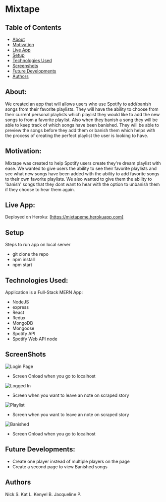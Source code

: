 # Mixtape

## Table of Contents
* [About](#about)
* [Motivation](#motivation)
* [Live App](#live-app)
* [Setup](#setup)
* [Technologies Used](#technologies-used)
* [Screenshots](#screenshots)
* [Future Developments](#future-developments)
* [Authors](#authors)

## About:
We created an app that will allows users who use Spotify to add/banish songs from their favorite playlists. They will have the ability to choose from their current personal playlists which playlist they would like to add the new songs to from a favorite playlist. Also when they banish a song they will be able to keep track of which songs have been banished. They will be able to preview the songs before they add them or banish them which helps with the process of creating the perfect playlist the user is looking to have.

## Motivation:
Mixtape was created to help Spotify users create they're dream playlist with ease. We wanted to give users the ability to see their favorite playlists and see what new songs have been added with the ability to add favorite songs to their own favorite playlists. We also wanted to give them the ability to 'banish' songs that they dont want to hear with the option to unbanish them if they choose to hear them again. 

## Live App:
Deployed on Heroku: [https://mixtapeme.herokuapp.com]

## Setup
Steps to run app on local server
- git clone the repo
- npm install
- npm start

## Technologies Used:
Application is a Full-Stack MERN App: 
- NodeJS
- express
- React
- Redux
- MongoDB
- Mongoose
- Spotify API
- Spotify Web API node

## ScreenShots

![Login Page](./images/concert-this.png)
- Screen Onload when you go to localhost 

![Logged In](./images/concert-this.png)
- Screen when you want to leave an note on scraped story 

![Playlist](./images/concert-this.png)
- Screen when you want to leave an note on scraped story 

![Banished](./images/schema.jpg)
- Screen Onload when you go to localhost 




## Future Developments:
- Create one player instead of multiple players on the page 
- Create a second page to view Banished songs 


## Authors 
Nick S. 
Kat L. 
Kenyel B.
Jacqueline P.

